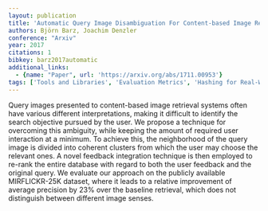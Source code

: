 ```yaml
---
layout: publication
title: 'Automatic Query Image Disambiguation For Content-based Image Retrieval'
authors: Björn Barz, Joachim Denzler
conference: "Arxiv"
year: 2017
citations: 1
bibkey: barz2017automatic
additional_links:
  - {name: "Paper", url: 'https://arxiv.org/abs/1711.00953'}
tags: ['Tools and Libraries', 'Evaluation Metrics', 'Hashing for Real-World Applications', 'Applications']
---
```

Query images presented to content-based image retrieval systems often have
various different interpretations, making it difficult to identify the search
objective pursued by the user. We propose a technique for overcoming this
ambiguity, while keeping the amount of required user interaction at a minimum.
To achieve this, the neighborhood of the query image is divided into coherent
clusters from which the user may choose the relevant ones. A novel feedback
integration technique is then employed to re-rank the entire database with
regard to both the user feedback and the original query. We evaluate our
approach on the publicly available MIRFLICKR-25K dataset, where it leads to a
relative improvement of average precision by 23% over the baseline retrieval,
which does not distinguish between different image senses.
